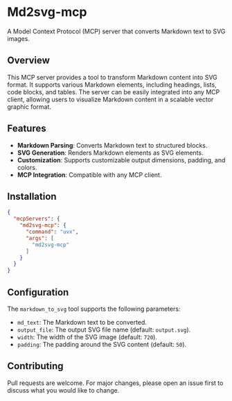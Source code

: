 # Md2svg-mcp

A Model Context Protocol (MCP) server that converts Markdown text to SVG images.

## Overview

This MCP server provides a tool to transform Markdown content into SVG format. It supports various Markdown elements, including headings, lists, code blocks, and tables. The server can be easily integrated into any MCP client, allowing users to visualize Markdown content in a scalable vector graphic format.

## Features

- **Markdown Parsing**: Converts Markdown text to structured blocks.
- **SVG Generation**: Renders Markdown elements as SVG elements.
- **Customization**: Supports customizable output dimensions, padding, and colors.
- **MCP Integration**: Compatible with any MCP client.

## Installation


```json
{
  "mcpServers": {
    "md2svg-mcp": {
      "command": "uvx",
      "args": [
        "md2svg-mcp"
      ]
    }
  }
}
```

## Configuration

The `markdown_to_svg` tool supports the following parameters:

- `md_text`: The Markdown text to be converted.
- `output_file`: The output SVG file name (default: `output.svg`).
- `width`: The width of the SVG image (default: `720`).
- `padding`: The padding around the SVG content (default: `50`).

## Contributing

Pull requests are welcome. For major changes, please open an issue first to discuss what you would like to change.
